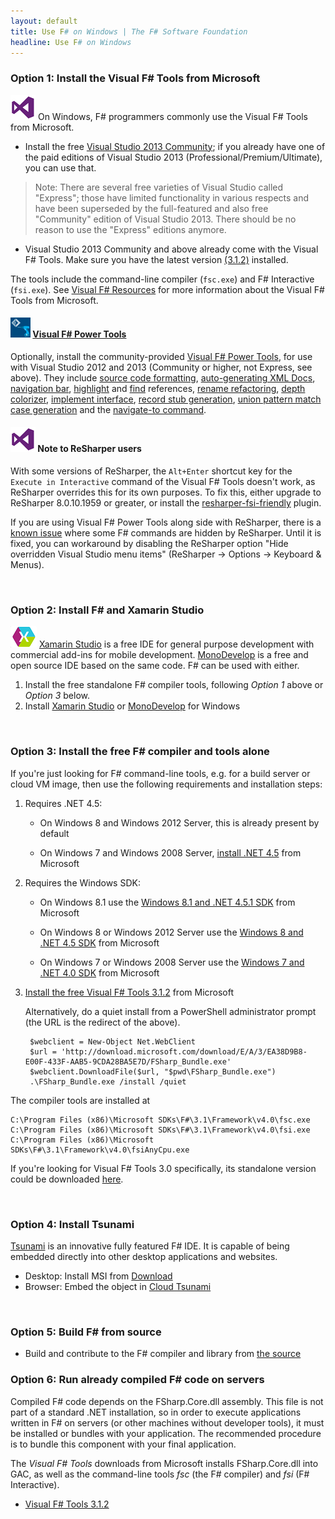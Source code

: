 ```yaml
---
layout: default
title: Use F# on Windows | The F# Software Foundation
headline: Use F# on Windows
---
```



### Option 1: Install the Visual F# Tools from Microsoft

![logo](/images/thumbs/vstudio.png)&nbsp;On Windows, F# programmers commonly use the Visual F# Tools from Microsoft.

*  Install the free [Visual Studio 2013 Community](http://www.visualstudio.com/en-us/products/visual-studio-community-vs.aspx); if you already have one of the paid editions of Visual Studio 2013 (Professional/Premium/Ultimate), you can use that.

> Note: There are several free varieties of Visual Studio called "Express"; those have limited functionality in various respects and have been superseded by the full-featured and also free "Community" edition of Visual Studio 2013. There should be no reason to use the "Express" editions anymore.  

*  Visual Studio 2013 Community and above already come with the Visual F# Tools. Make sure you have the latest version [(3.1.2)](http://www.microsoft.com/download/details.aspx?id=44011) installed.

The tools include the command-line compiler (`fsc.exe`) and F# Interactive (`fsi.exe`).
See [Visual F# Resources](http://msdn.microsoft.com/en-us/vstudio/hh388569.aspx) for more information about the Visual F# Tools from Microsoft.

#### ![logo](/images/thumbs/FSharpVSPowerTools.png)&nbsp;[Visual F# Power Tools](http://fsprojects.github.io/VisualFSharpPowerTools/) ####

Optionally, install the community-provided [Visual F# Power Tools](http://fsprojects.github.io/VisualFSharpPowerTools/),
for use with Visual Studio 2012 and 2013 (Community or higher, not Express, see above). They include [source code formatting](http://fsprojects.github.io/VisualFSharpPowerTools/codeformatting.html), 
[auto-generating XML Docs](http://fsprojects.github.io/VisualFSharpPowerTools/xmldoc.html), 
[navigation bar](http://fsprojects.github.io/VisualFSharpPowerTools/navbar.html), 
[highlight](http://fsprojects.github.io/VisualFSharpPowerTools/highlightusage.html) and [find](http://fsprojects.github.io/VisualFSharpPowerTools/findallreferences.html) references, 
[rename refactoring](http://fsprojects.github.io/VisualFSharpPowerTools/rename.html),
[depth colorizer](http://fsprojects.github.io/VisualFSharpPowerTools/depthcolorizer.html),
[implement interface](http://fsprojects.github.io/VisualFSharpPowerTools/implementinterface.html),
[record stub generation](http://fsprojects.github.io/VisualFSharpPowerTools/recordstubgeneration.html),
[union pattern match case generation](http://fsprojects.github.io/VisualFSharpPowerTools/unionpatternmatchcasegeneration.html) and the
[navigate-to command](http://fsprojects.github.io/VisualFSharpPowerTools/navigateto.html).

#### ![logo](/images/thumbs/vstudio.png)&nbsp;Note to ReSharper users ####

With some versions of ReSharper, the `Alt+Enter` shortcut key for the `Execute in Interactive`
command of the Visual F# Tools  doesn't work, as ReSharper overrides this for its own purposes.
To fix this, either upgrade to ReSharper 8.0.10.1959 or greater, or install the [resharper-fsi-friendly](https://github.com/citizenmatt/resharper-fsi-friendly) plugin.

If you are using Visual F# Power Tools along side with ReSharper, there is a [known issue](http://youtrack.jetbrains.com/issue/RSRP-409199) where some F# commands are hidden by ReSharper. Until it is fixed, you can workaround by disabling the ReSharper option "Hide overridden Visual Studio menu items" (ReSharper -> Options -> Keyboard & Menus).

<br />

### Option 2: Install F# and Xamarin Studio 

![logo](/images/thumbs/xamarin-studio.png)&nbsp;[Xamarin Studio](http://xamarin.com/studio) is a free IDE for general purpose development with commercial add-ins for mobile development. [MonoDevelop](http://monodevelop.com) is a free and open source IDE based on the same code.  F# can be used with either.

1. Install the free standalone F# compiler tools, following _Option 1_ above or _Option 3_ below. 
2. Install [Xamarin Studio](http://xamarin.com/studio) or [MonoDevelop](http://monodevelop.com) for Windows

<br />


### Option 3: Install the free F# compiler and tools alone

If you're just looking for F# command-line tools, e.g. for a build server or cloud VM image, then use the 
following requirements and installation steps:

1. Requires .NET 4.5:

   - On Windows 8 and Windows 2012 Server, this is already present by default
   
   - On Windows 7 and Windows 2008 Server, [install .NET 4.5](http://www.microsoft.com/net/download) from Microsoft

2. Requires the Windows SDK:

   - On Windows 8.1 use the [Windows 8.1 and .NET 4.5.1 SDK](http://msdn.microsoft.com/windows/desktop/bg162891) from Microsoft
   
   - On Windows 8 or Windows 2012 Server use the [Windows 8 and .NET 4.5 SDK](http://msdn.microsoft.com/windows/hardware/hh852363.aspx) from Microsoft
   
   - On Windows 7 or Windows 2008 Server use the [Windows 7 and .NET 4.0 SDK](http://www.microsoft.com/download/details.aspx?id=8279) from Microsoft
   
3. [Install the free Visual F# Tools 3.1.2](http://www.microsoft.com/download/details.aspx?id=44011) from Microsoft

   Alternatively, do a quiet install from a PowerShell administrator prompt (the URL is the redirect of the above). 

        $webclient = New-Object Net.WebClient
        $url = 'http://download.microsoft.com/download/E/A/3/EA38D9B8-E00F-433F-AAB5-9CDA28BA5E7D/FSharp_Bundle.exe'
        $webclient.DownloadFile($url, "$pwd\FSharp_Bundle.exe")
        .\FSharp_Bundle.exe /install /quiet

The compiler tools are installed at

    C:\Program Files (x86)\Microsoft SDKs\F#\3.1\Framework\v4.0\fsc.exe
    C:\Program Files (x86)\Microsoft SDKs\F#\3.1\Framework\v4.0\fsi.exe
    C:\Program Files (x86)\Microsoft SDKs\F#\3.1\Framework\v4.0\fsiAnyCpu.exe
    
If you're looking for Visual F# Tools 3.0 specifically, its standalone version could be downloaded [here](http://go.microsoft.com/fwlink/?LinkId=261286). 
    
<br />

### Option 4: Install Tsunami

[Tsunami](http://tsunami.io) is an innovative fully featured F# IDE. 
It is capable of being embedded directly into other desktop applications and websites.

- Desktop: Install MSI from [Download](http://tsunami.io/download.html)
- Browser: Embed the object in [Cloud Tsunami](http://tsunami.io/cloud_tsunami.html)

<br />

### Option 5: Build F# from source

* Build and contribute to the F# compiler and library from [the source](http://visualfsharp.codeplex.com)

### Option 6: Run already compiled F# code on servers

Compiled F# code depends on the FSharp.Core.dll assembly. This file is not part of a standard .NET installation, so in order to execute applications written in F# on servers (or other machines without developer tools), it must be installed or bundles with your application.
The recommended procedure is to bundle this component with your final application.

The *Visual F# Tools* downloads from Microsoft installs FSharp.Core.dll into GAC, as well as the command-line tools *fsc* (the F# compiler) and *fsi* (F# Interactive).

- [Visual F# Tools 3.1.2](http://www.microsoft.com/en-us/download/details.aspx?id=44011)
